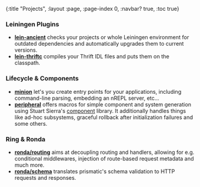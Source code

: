{:title "Projects", :layout :page, :page-index 0, :navbar? true, :toc true}

### Leiningen Plugins

- __[lein-ancient](https://github.com/xsc/lein-ancient)__ checks your projects
  or whole Leiningen environment for outdated dependencies and automatically
  upgrades them to current versions.
- __[lein-thriftc](https://github.com/xsc/lein-thriftc)__ compiles your Thrift
  IDL files and puts them on the classpath.

### Lifecycle & Components

- __[minion](https://github.com/xsc/minion)__ let's you create entry points for
  your applications, including command-line parsing, embedding an nREPL server,
  etc...
- __[peripheral](https://github.com/xsc/peripheral)__ offers macros for simple
  component and system generation using Stuart Sierra's
  [component](https://github.com/stuartsierra/component) library. It
  additionally handles things like ad-hoc subsystems, graceful rollback after
  initialization failures and some others.

### Ring & Ronda

- __[ronda/routing](https://github.com/xsc/ronda-routing)__ aims at decoupling
  routing and handlers, allowing for e.g. conditional middlewares, injection of
  route-based request metadata and much more.
- __[ronda/schema](https://github.com/xsc/ronda-schema)__ translates prismatic's
  schema validation to HTTP requests and responses.
